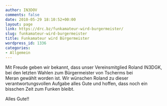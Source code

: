 ```yaml
---
author: IN3DOV
comments: false
date: 2010-05-29 18:10:52+00:00
layout: page
link: https://drc.bz/funkamateur-wird-burgermeister/
slug: funkamateur-wird-burgermeister
title: Funkamateur wird Bürgermeister
wordpress_id: 1336
categories:
- Allgemein
---
```


Mit Freude geben wir bekannt, dass unser Vereinsmitglied Roland IN3DGK, bei den letzten Wahlen zum Bürgermeister von Tscherms bei Meran gewählt worden ist. Wir wünschen Roland zu dieser verantwortungsvollen Aufgabe alles Gute und hoffen, dass noch ein bisschen Zeit zum Funken bleibt.

Alles Gute!!
